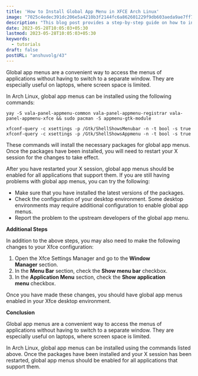```yaml
---
title: 'How to Install Global App Menu in XFCE Arch Linux'
image: "7025c4edec391dc206e5a4210b3f2144fc6a862601229f9db603aeda9ae7ff7b8e71.png"
description: "This blog post provides a step-by-step guide on how to install global app menus in XFCE Arch Linux. Global app menus are a convenient way to access the menus of applications without having to switch to a separate window."
date: 2023-05-28T10:05:03+05:30
lastmod: 2023-05-28T10:05:03+05:30
keywords:
  - tutorials
draft: false
postURL: "anshuvolg/43"
---
```


Global app menus are a convenient way to access the menus of applications without having to switch to a separate window. They are especially useful on laptops, where screen space is limited.

In Arch Linux, global app menus can be installed using the following commands:

```shell
yay -S vala-panel-appmenu-common vala-panel-appmenu-registrar vala-panel-appmenu-xfce && sudo pacman -S appmenu-gtk-module

xfconf-query -c xsettings -p /Gtk/ShellShowsMenubar -n -t bool -s true
xfconf-query -c xsettings -p /Gtk/ShellShowsAppmenu -n -t bool -s true
```

These commands will install the necessary packages for global app menus. Once the packages have been installed, you will need to restart your X session for the changes to take effect.

After you have restarted your X session, global app menus should be enabled for all applications that support them. If you are still having problems with global app menus, you can try the following:

- Make sure that you have installed the latest versions of the packages.
- Check the configuration of your desktop environment. Some desktop environments may require additional configuration to enable global app menus.
- Report the problem to the upstream developers of the global app menu.

**Additional Steps**

In addition to the above steps, you may also need to make the following changes to your Xfce configuration:

1. Open the Xfce Settings Manager and go to the **Window Manager** section.
2. In the **Menu Bar** section, check the **Show menu bar** checkbox.
3. In the **Application Menu** section, check the **Show application menu** checkbox.

Once you have made these changes, you should have global app menus enabled in your Xfce desktop environment.

**Conclusion**

Global app menus are a convenient way to access the menus of applications without having to switch to a separate window. They are especially useful on laptops, where screen space is limited.

In Arch Linux, global app menus can be installed using the commands listed above. Once the packages have been installed and your X session has been restarted, global app menus should be enabled for all applications that support them.

